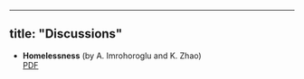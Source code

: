 
---
title: "Discussions"
---

- **Homelessness** (by A. Imrohoroglu and K. Zhao)  
  [PDF](/files/HomlessnessDiscussion_KM.pdf)

